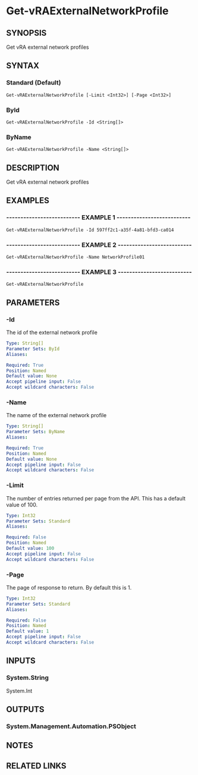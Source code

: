 # Get-vRAExternalNetworkProfile

## SYNOPSIS
Get vRA external network profiles

## SYNTAX

### Standard (Default)
```
Get-vRAExternalNetworkProfile [-Limit <Int32>] [-Page <Int32>]
```

### ById
```
Get-vRAExternalNetworkProfile -Id <String[]>
```

### ByName
```
Get-vRAExternalNetworkProfile -Name <String[]>
```

## DESCRIPTION
Get vRA external network profiles

## EXAMPLES

### -------------------------- EXAMPLE 1 --------------------------
```
Get-vRAExternalNetworkProfile -Id 597ff2c1-a35f-4a81-bfd3-ca014
```

### -------------------------- EXAMPLE 2 --------------------------
```
Get-vRAExternalNetworkProfile -Name NetworkProfile01
```

### -------------------------- EXAMPLE 3 --------------------------
```
Get-vRAExternalNetworkProfile
```

## PARAMETERS

### -Id
The id of the external network profile

```yaml
Type: String[]
Parameter Sets: ById
Aliases: 

Required: True
Position: Named
Default value: None
Accept pipeline input: False
Accept wildcard characters: False
```

### -Name
The name of the external network profile

```yaml
Type: String[]
Parameter Sets: ByName
Aliases: 

Required: True
Position: Named
Default value: None
Accept pipeline input: False
Accept wildcard characters: False
```

### -Limit
The number of entries returned per page from the API.
This has a default value of 100.

```yaml
Type: Int32
Parameter Sets: Standard
Aliases: 

Required: False
Position: Named
Default value: 100
Accept pipeline input: False
Accept wildcard characters: False
```

### -Page
The page of response to return.
By default this is 1.

```yaml
Type: Int32
Parameter Sets: Standard
Aliases: 

Required: False
Position: Named
Default value: 1
Accept pipeline input: False
Accept wildcard characters: False
```

## INPUTS

### System.String
System.Int

## OUTPUTS

### System.Management.Automation.PSObject

## NOTES

## RELATED LINKS

